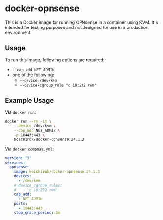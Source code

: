 # docker-opnsense

This is a Docker image for running OPNsense in a container using KVM.
It's intended for testing purposes and not designed for use in a production environment.

## Usage

To run this image, following options are required:

* `--cap_add NET_ADMIN`
* one of the following:
    * `--device /dev/kvm`
    * `--device-cgroup_rule "c 10:232 rwm"`

## Example Usage

Via `docker run`:

```sh
docker run --rm -it \
    --device /dev/kvm \
    --cap_add NET_ADMIN \
    -p 10443:443 \
    koichirok/docker-opnsense:24.1.3
```

Via `docker-compose.yml`:

```yaml
version: "3"
services:
  opnsense:
    image: koichirok/docker-opnsense:24.1.3
    devices:
      - /dev/kvm
    # device_cgroup_rules:
    #   - 'c 10:232 rwm'
    cap_add:
      - NET_ADMIN
    ports:
      - 10443:443
    stop_grace_period: 3m
```